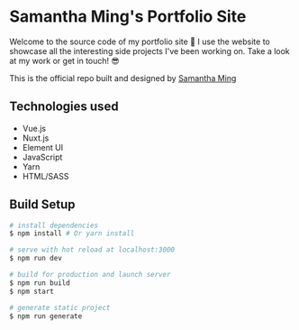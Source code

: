 # Samantha Ming's Portfolio Site

Welcome to the source code of my portfolio site :wave: I use the website to showcase all the interesting side projects I've been working on. Take a look at my work or get in touch! :sunglasses:

This is the official repo built and designed by [Samantha Ming](https://www.linkedin.com/in/samanthaming/)

## Technologies used

- Vue.js
- Nuxt.js
- Element UI
- JavaScript
- Yarn
- HTML/SASS

## Build Setup

``` bash
# install dependencies
$ npm install # Or yarn install

# serve with hot reload at localhost:3000
$ npm run dev

# build for production and launch server
$ npm run build
$ npm start

# generate static project
$ npm run generate
```

